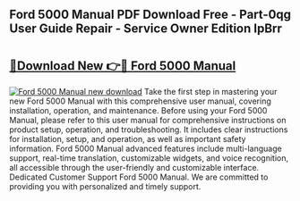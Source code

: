 ## Ford 5000 Manual PDF Download Free - Part-0qg User Guide Repair - Service Owner Edition IpBrr

# <h2><a href="http://bc23879.oget.top/?id=Ford+5000+Manual">🔗Download New 👉🔴 Ford 5000 Manual</a></h2>

[![Ford 5000 Manual new download](https://i.imgur.com/5g1atiW.png)](http://bc23879.oget.top/?id=Ford+5000+Manual)
Take the first step in mastering your new Ford 5000 Manual with this comprehensive user manual, covering installation, operation, and maintenance. Before using your Ford 5000 Manual, please refer to this user manual for comprehensive instructions on product setup, operation, and troubleshooting. It includes clear instructions for installation, setup, and operation, as well as important safety information. Ford 5000 Manual advanced features include multi-language support, real-time translation, customizable widgets, and voice recognition, all accessible through the user-friendly and customizable interface. Dedicated Customer Support Ford 5000 Manual. We are committed to providing you with personalized and timely support.
